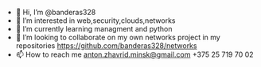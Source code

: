 - 👋 Hi, I’m @banderas328
- 👀 I’m interested in web,security,clouds,networks
- 🌱 I’m currently learning managment and python
- 💞️ I’m looking to collaborate on my own networks project in my repositories https://github.com/banderas328/networks
- 📫 How to reach me anton.zhavrid.minsk@gmail.com +375 25 719 70 02

<!---
banderas328/banderas328 is a ✨ special ✨ repository because its `README.md` (this file) appears on your GitHub profile.
You can click the Preview link to take a look at your changes.
--->
